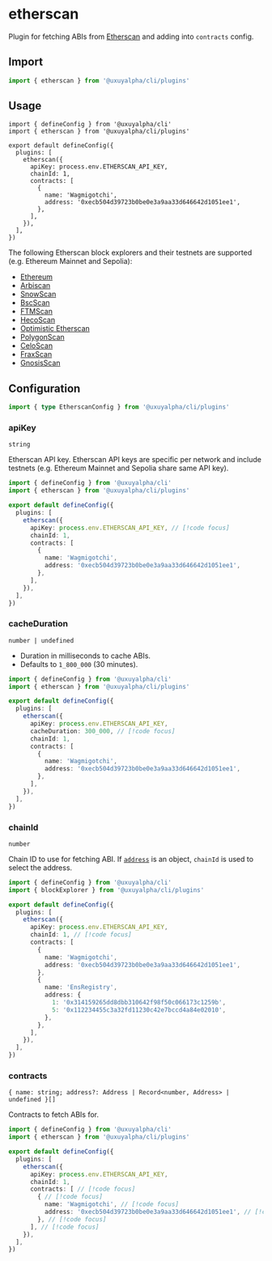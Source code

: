 # etherscan

Plugin for fetching ABIs from [Etherscan](https://etherscan.io) and adding into `contracts` config.

## Import

```ts
import { etherscan } from '@uxuyalpha/cli/plugins'
```

## Usage

```ts{2,6-14}
import { defineConfig } from '@uxuyalpha/cli'
import { etherscan } from '@uxuyalpha/cli/plugins'

export default defineConfig({
  plugins: [
    etherscan({
      apiKey: process.env.ETHERSCAN_API_KEY,
      chainId: 1,
      contracts: [
        {
          name: 'Wagmigotchi',
          address: '0xecb504d39723b0be0e3a9aa33d646642d1051ee1',
        },
      ],
    }),
  ],
})
```

The following Etherscan block explorers and their testnets are supported (e.g. Ethereum Mainnet and Sepolia):

- [Ethereum](https://etherscan.io)
- [Arbiscan](https://arbiscan.io)
- [SnowScan](https://snowscan.xyz)
- [BscScan](https://bscscan.com)
- [FTMScan](https://ftmscan.com)
- [HecoScan](https://hecoinfo.com)
- [Optimistic Etherscan](https://optimistic.etherscan.io)
- [PolygonScan](https://polygonscan.com)
- [CeloScan](https://celoscan.io)
- [FraxScan](https://fraxscan.com)
- [GnosisScan](https://gnosisscan.io)

## Configuration

```ts
import { type EtherscanConfig } from '@uxuyalpha/cli/plugins'
```

### apiKey

`string`

Etherscan API key. Etherscan API keys are specific per network and include testnets (e.g. Ethereum Mainnet and Sepolia share same API key).

```ts
import { defineConfig } from '@uxuyalpha/cli'
import { etherscan } from '@uxuyalpha/cli/plugins'

export default defineConfig({
  plugins: [
    etherscan({
      apiKey: process.env.ETHERSCAN_API_KEY, // [!code focus]
      chainId: 1,
      contracts: [
        {
          name: 'Wagmigotchi',
          address: '0xecb504d39723b0be0e3a9aa33d646642d1051ee1',
        },
      ],
    }),
  ],
})
```

### cacheDuration

`number | undefined`

- Duration in milliseconds to cache ABIs.
- Defaults to `1_800_000` (30 minutes).

```ts
import { defineConfig } from '@uxuyalpha/cli'
import { etherscan } from '@uxuyalpha/cli/plugins'

export default defineConfig({
  plugins: [
    etherscan({
      apiKey: process.env.ETHERSCAN_API_KEY,
      cacheDuration: 300_000, // [!code focus]
      chainId: 1,
      contracts: [
        {
          name: 'Wagmigotchi',
          address: '0xecb504d39723b0be0e3a9aa33d646642d1051ee1',
        },
      ],
    }),
  ],
})
```

### chainId

`number`

Chain ID to use for fetching ABI. If [`address`](/cli/config/options#address) is an object, `chainId` is used to select the address.

```ts
import { defineConfig } from '@uxuyalpha/cli'
import { blockExplorer } from '@uxuyalpha/cli/plugins'

export default defineConfig({
  plugins: [
    etherscan({
      apiKey: process.env.ETHERSCAN_API_KEY,
      chainId: 1, // [!code focus]
      contracts: [
        {
          name: 'Wagmigotchi',
          address: '0xecb504d39723b0be0e3a9aa33d646642d1051ee1',
        },
        {
          name: 'EnsRegistry',
          address: {
            1: '0x314159265dd8dbb310642f98f50c066173c1259b',
            5: '0x112234455c3a32fd11230c42e7bccd4a84e02010',
          },
        },
      ],
    }),
  ],
})
```

### contracts

`{ name: string; address?: Address | Record<number, Address> | undefined }[]`

Contracts to fetch ABIs for.

```ts
import { defineConfig } from '@uxuyalpha/cli'
import { etherscan } from '@uxuyalpha/cli/plugins'

export default defineConfig({
  plugins: [
    etherscan({
      apiKey: process.env.ETHERSCAN_API_KEY,
      chainId: 1,
      contracts: [ // [!code focus]
        { // [!code focus]
          name: 'Wagmigotchi', // [!code focus]
          address: '0xecb504d39723b0be0e3a9aa33d646642d1051ee1', // [!code focus]
        }, // [!code focus]
      ], // [!code focus]
    }),
  ],
})
```
